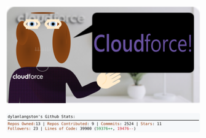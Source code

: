 <!-- 
Version 2.0.131
Built Tue Oct 29 2024 05:06:14 GMT+0000 (Coordinated Universal Time)
-->

<h1 align="center">
  <a href="https://github.com/dylanlangston/dylanlangston/tree/master/src" title="Click to View Source">
    <picture width="100%" alt="Dylan">
      <source media="(prefers-color-scheme: dark)" srcset="dylan-dark.svg?version=2.0.131">
      <img src="dylan-light.svg?version=2.0.131" alt="Dylan">
    </picture>
  </a>
</h1>

<div align="center">
  <picture width="100%" alt="Profile Info and Stats">
    <source media="(prefers-color-scheme: dark)" srcset="stats-dark.svg?version=2.0.131">
    <img src="stats-light.svg?version=2.0.131" alt="Profile Info and Stats">
  </picture>
</div>
